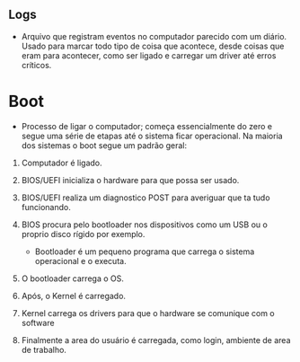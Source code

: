 ## Logs   

- Arquivo que registram eventos no computador parecido com um diário. Usado para marcar todo tipo de coisa que acontece, desde coisas que eram para acontecer, como ser ligado e carregar um driver até erros críticos.    

# Boot   

- Processo de ligar o computador; começa essencialmente do zero e segue uma série de etapas até o sistema ficar operacional. Na maioria dos sistemas o boot segue um padrão geral:    

1. Computador é ligado.    

2. BIOS/UEFI inicializa o hardware para que possa ser usado.   

3. BIOS/UEFI realiza um diagnostico POST para averiguar que ta tudo funcionando.   

4. BIOS procura pelo bootloader nos dispositivos como um USB ou o proprio disco rígido por exemplo.
    - Bootloader é um pequeno programa que carrega o sistema operacional e o executa.    

5. O bootloader carrega o OS.   

6. Após, o Kernel é carregado.   

7. Kernel carrega os drivers para que o hardware se comunique com o software  

8. Finalmente a area do usuário é carregada, como login, ambiente de area de trabalho.